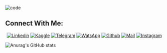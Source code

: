 ![code](https://github.com/PMikhail1681/PMikhail1681/assets/136488242/ca7f4693-2daa-4684-9d00-5bf5fe0e08e8)

<h2 align="left">Connect With Me:</h2>

<div align=center>

[![Linkedin](https://img.shields.io/badge/LinkedIn-0077B5?style=for-the-badge&logo=linkedin&logoColor=white)](https://www.linkedin.com/in/humayrakhanomrime/)
[![Kaggle](https://img.shields.io/badge/Kaggle-20BEFF?style=for-the-badge&logo=Kaggle&logoColor=white)](https://www.kaggle.com/mikhail1681)
[![Telegram](https://img.shields.io/badge/Telegram-2CA5E0?style=for-the-badge&logo=telegram&logoColor=white)](https://t.me/michael_1681)
[![WatsApp](https://img.shields.io/badge/WhatsApp-25D366?style=for-the-badge&logo=whatsapp&logoColor=white)](https://wa.me/79122539852)
[![Github](https://img.shields.io/badge/GitHub-100000?style=for-the-badge&logo=github&logoColor=white)](https://github.com/PMikhail1681)
[![Mail](https://img.shields.io/badge/Gmail-D14836?style=for-the-badge&logo=gmail&logoColor=white)](mailto:rakun1681@gmail.com)
[![Instagram](https://img.shields.io/badge/Instagram-E4405F?style=for-the-badge&logo=instagram&logoColor=white)](https://www.instagram.com/michael1681/)

</div>

 ![Anurag's GitHub stats](https://github-readme-stats.vercel.app/api?username=PMikhail1681&show_icons=true&theme=radical)

